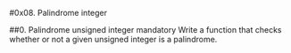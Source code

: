 #0x08. Palindrome integer

##0. Palindrome unsigned integer mandatory
Write a function that checks whether or not a given unsigned integer is a palindrome.